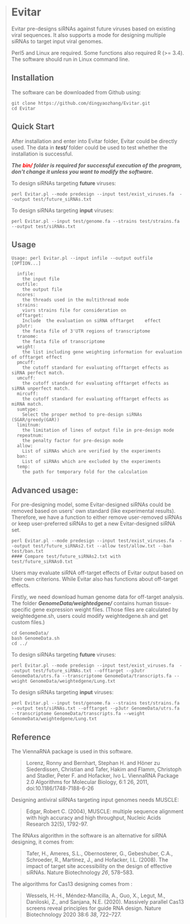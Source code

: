 
> # Evitar
>
> Evitar pre-designs siRNAs against future viruses based on existing viral sequences. It also supports a mode for designing multiple siRNAs to target input viral genomes. 
>
> Perl5 and Linux are required. Some functions also required R (>= 3.4). The software should run in Linux command line.
>
> ## Installation
>
> The software can be downloaded from Github using:
>
> ```
> git clone https://github.com/dingyaozhang/Evitar.git
> cd Evitar
> ```
>
> ## Quick Start
>
> After installation and enter into Evitar folder, Evitar could be directly used. The data in ***test/*** folder could be used to test whether the installation is successful. 
>
> ***The <font color = red>bin/</font> folder is required for successful execution of the program, don't change it unless you want to modify the software.***
>
> To design siRNAs targeting **future** viruses: 
>
> ```
> perl Evitar.pl --mode predesign --input test/exist_viruses.fa  --output test/future_siRNAs.txt
> ```
>
> To design siRNAs targeting **input** viruses: 
>
> ```
> perl Evitar.pl --input test/genome.fa --strains test/strains.fa --output test/siRNAs.txt
> ```
>
> ## Usage
>
> ```
> Usage: perl Evitar.pl --input infile --output outfile [OPTION...]
>   
>   infile:
>     the input file
>   outfile:
>     the output file
>   ncores:
>     the threads used in the multithread mode
>   strains:
>     viurs strains file for consideration on 
>   offtarget:
>     Include  the evaluation on siRNA offtarget    effect
>   p3utr:
>     the fasta file of 3'UTR regions of transcriptome
>   tranome:
>     the fasta file of transcriptome
>   weight:
>     the list including gene weighting information for evaluation of offtarget effect
>   pmcuff:
>     the cutoff standard for evaluating offtarget effects as siRNA perfect match.
>   umcuff:
>     the cutoff standard for evaluating offtarget effects as siRNA unperfect match.
>   mircuff:
>     the cutoff standard for evaluating offtarget effects as miRNA match.
>   sumtype:
>     Select the proper method to pre-design siRNAs (SGAR/greedy(GAR))
>   limitnum:
>     the limitation of lines of output file in pre-design mode
>   repeatnum:
>     the penalty factor for pre-design mode
>   allow:
>     List of siRNAs which are verified by the experiments
>   ban:
>     List of siRNAs which are excluded by the experiments
>   temp: 
>     the path for temporary fold for the calculation
> ```
>
> ## Advanced usage:
>
> For pre-designing model, some Evitar-designed siRNAs could be removed based on users' own standard (like experimental results). Therefore, we have a function to either remove user-removed siRNAs or keep  user-preferred siRNAs to get a new Evitar-designed siRNA set. 
>
> ```
> perl Evitar.pl --mode predesign --input test/exist_viruses.fa  --output test/future_siRNAs2.txt --allow test/allow.txt --ban test/ban.txt
> #### Compare test/future_siRNAs2.txt with test/future_siRNAs0.txt
> ```
>
> Users may evaluate siRNA off-target effects of Evitar output based on their own criterions. While Evitar also has functions about off-target effects.
>
> Firstly, we need download human genome data for off-target analysis. The folder ***GenomeData/weightedgene/*** contains human tissue-specific gene expression weight files. (Those files are calculated by weightedgene.sh, users could modify weightedgene.sh and get custom files.)
>
> ```
> cd GenomeData/
> bash GenomeData.sh
> cd ../
> ```
>
> To design siRNAs targeting **future** viruses:
>
> ```
> perl Evitar.pl --mode predesign --input test/exist_viruses.fa  --output test/future_siRNAs.txt --offtarget --p3utr GenomeData/utrs.fa --transcriptome GenomeData/transcripts.fa --weight GenomeData/weightedgene/Lung.txt
> ```
>
> To design siRNAs targeting **input** viruses: 
>
> ```
> perl Evitar.pl --input test/genome.fa --strains test/strains.fa --output test/siRNAs.txt --offtarget --p3utr GenomeData/utrs.fa --transcriptome GenomeData/transcripts.fa --weight GenomeData/weightedgene/Lung.txt
> ```
>
> ## Reference
>
> The ViennaRNA package is used in this software.
>
> > Lorenz, Ronny and Bernhart, Stephan H. and Höner zu Siederdissen, Christian and Tafer, Hakim and Flamm, Christoph and Stadler, Peter F. and Hofacker, Ivo L.
> > ViennaRNA Package 2.0
> > Algorithms for Molecular Biology, 6:1 26, 2011, doi:10.1186/1748-7188-6-26
>
> Designing antiviral siRNAs targeting input genomes needs MUSCLE:
>
>
> > Edgar, Robert C. (2004), MUSCLE: multiple sequence alignment with high accuracy and high throughput, Nucleic Acids Research 32(5), 1792-97.
>
> The RNAxs algorithm in the software is an alternative for siRNA designing, it comes from:
>
>
> > Tafer, H., Ameres, S.L., Obernosterer, G., Gebeshuber, C.A., Schroeder, R., Martinez, J., and Hofacker, I.L. (2008). The impact of target site accessibility on the design of effective siRNAs. Nature Biotechnology *26*, 578–583.
>
> The algorithms for Cas13 designing comes from :
>
>
> > Wessels, H.-H., Méndez-Mancilla, A., Guo, X., Legut, M., Daniloski, Z., and Sanjana, N.E. (2020). Massively parallel Cas13 screens reveal principles for guide RNA design. Nature Biotechnology 2020 38:6 *38*, 722–727.
